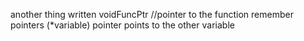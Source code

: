 another thing written
voidFuncPtr //pointer to the function
remember pointers (*variable) pointer points to the other variable 
